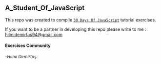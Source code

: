## A_Student_Of_JavaScript

This repo was created to compile <a href="https://github.com/hilmidemirtas/30-Days-Of-JavaScript">`30 Days Of JavaScript`</a> tutorial exercises. 

If you want to be a partner in developing this repo please write to me : hilmidemirtas94@gmail.com

#### Exercises Community

-*Hilmi Demirtaş*
